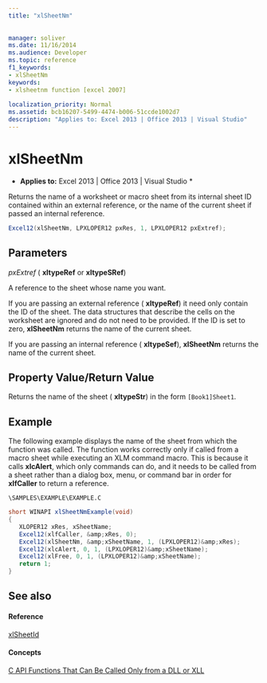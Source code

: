 ```yaml
---
title: "xlSheetNm"
 
 
manager: soliver
ms.date: 11/16/2014
ms.audience: Developer
ms.topic: reference
f1_keywords:
- xlSheetNm
keywords:
- xlsheetnm function [excel 2007]
 
localization_priority: Normal
ms.assetid: bcb16207-5499-4474-b006-51ccde1002d7
description: "Applies to: Excel 2013 | Office 2013 | Visual Studio"
---
```


# xlSheetNm

 * **Applies to:** Excel 2013 | Office 2013 | Visual Studio * 
  
Returns the name of a worksheet or macro sheet from its internal sheet ID contained within an external reference, or the name of the current sheet if passed an internal reference.
  
```cs
Excel12(xlSheetNm, LPXLOPER12 pxRes, 1, LPXLOPER12 pxExtref);
```

## Parameters

 _pxExtref_ ( **xltypeRef** or **xltypeSRef**)
  
A reference to the sheet whose name you want.
  
If you are passing an external reference ( **xltypeRef**) it need only contain the ID of the sheet. The data structures that describe the cells on the worksheet are ignored and do not need to be provided. If the ID is set to zero, **xlSheetNm** returns the name of the current sheet. 
  
If you are passing an internal reference ( **xltypeSef**), **xlSheetNm** returns the name of the current sheet. 
  
## Property Value/Return Value

Returns the name of the sheet ( **xltypeStr**) in the form  `[Book1]Sheet1`.
  
## Example

The following example displays the name of the sheet from which the function was called. The function works correctly only if called from a macro sheet while executing an XLM command macro. This is because it calls **xlcAlert**, which only commands can do, and it needs to be called from a sheet rather than a dialog box, menu, or command bar in order for **xlfCaller** to return a reference. 
  
 `\SAMPLES\EXAMPLE\EXAMPLE.C`
  
```cs
short WINAPI xlSheetNmExample(void)
{
   XLOPER12 xRes, xSheetName;
   Excel12(xlfCaller, &amp;xRes, 0);
   Excel12(xlSheetNm, &amp;xSheetName, 1, (LPXLOPER12)&amp;xRes);
   Excel12(xlcAlert, 0, 1, (LPXLOPER12)&amp;xSheetName);
   Excel12(xlFree, 0, 1, (LPXLOPER12)&amp;xSheetName);
   return 1;
}
```

## See also

#### Reference

[xlSheetId](xlsheetid.md)
#### Concepts

[C API Functions That Can Be Called Only from a DLL or XLL](c-api-functions-that-can-be-called-only-from-a-dll-or-xll.md)

